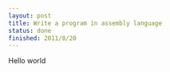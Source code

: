 ```yaml
---
layout: post
title: Write a program in assembly language
status: done
finished: 2011/8/20
---
```


Hello world